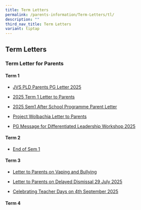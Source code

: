 ```yaml
---
title: Term Letters
permalink: /parents-information/Term-Letters/tl/
description: ""
third_nav_title: Term Letters
variant: tiptap
---
```

<h2>Term Letters</h2>
<h3>Term Letter for Parents</h3>
<h4>Term 1</h4>
<ul data-tight="true" class="tight">
<li>
<p><a href="/files/JVS_PLD_Parents_PG_letter_1_2025.pdf" rel="noopener nofollow" target="_blank">JVS PLD Parents PG Letter 2025</a>
</p>
</li>
<li>
<p><a href="/files/2025_Term_1_Letter_to_Parents_v2.pdf" rel="noopener nofollow" target="_blank">2025 Term 1 Letter to Parents</a>
</p>
</li>
<li>
<p><a href="/files/2025_Sem1_After_School_Programme_Parent_Letter_13Jan.pdf" rel="noopener nofollow" target="_blank">2025 Sem1 After School Programme Parent Letter</a>
</p>
</li>
<li>
<p><a href="/files/Project_Wolbachia_Letter_to_Parents_Jurong_East.pdf" rel="noopener noreferrer nofollow" target="_blank">Project Wolbachia Letter to Parents</a>
</p>
</li>
<li>
<p><a href="/files/PG_message_for_DLC.pdf" rel="noopener nofollow" target="_blank">PG Message for Differentiated Leadership Workshop 2025</a>
</p>
</li>
</ul>
<h4>Term 2</h4>
<ul data-tight="true" class="tight">
<li>
<p><a href="/files/2025_End_of_Sem_1.pdf" rel="noopener nofollow" target="_blank">End of Sem 1</a>
</p>
</li>
</ul>
<h4>Term 3</h4>
<ul data-tight="true" class="tight">
<li>
<p><a href="/files/Letter_to_Parents_on_Vaping_and_Bullying.pdf" rel="noopener nofollow" target="_blank">Letter to Parents on Vaping and Bullying</a>
</p>
</li>
<li>
<p><a href="/files/Term Letter/Letter_to_Parents_on_Delayed_Dismissal_29_July_2025.pdf" rel="noopener nofollow" target="_blank">Letter to Parents on Delayed Dismissal 29 July 2025</a>
</p>
</li>
<li>
<p><a href="/files/Term Letter/Celebrating_Teachers_Day_on_Thurs_4_Sept_2025.pdf" rel="noopener noreferrer nofollow" target="_blank">Celebrating Teacher Days on 4th September 2025</a>
</p>
</li>
</ul>
<h4>Term 4</h4>
<p></p>